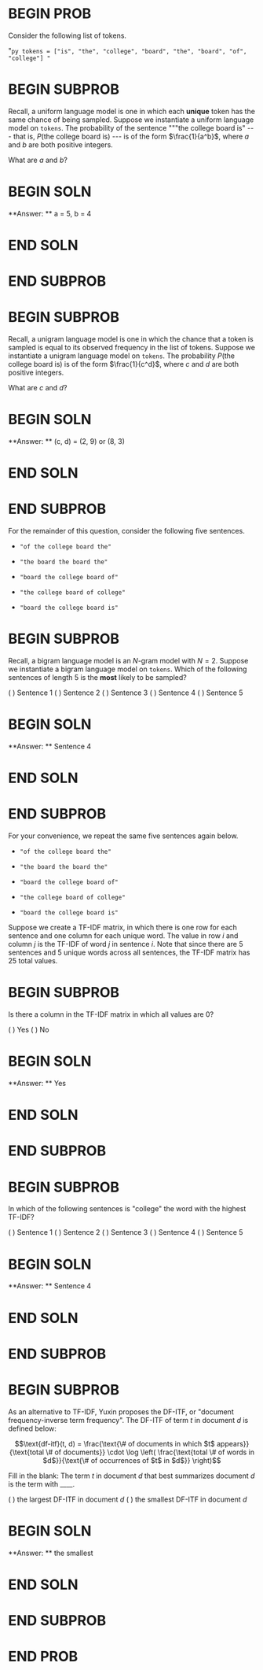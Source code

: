 # BEGIN PROB

Consider the following list of tokens.

"`py
tokens = ["is", "the", "college", "board", "the", "board", "of", "college"]
"`

# BEGIN SUBPROB
Recall, a uniform language model is one in which each **unique** token has the same chance of being sampled. Suppose we instantiate a uniform language model on `tokens`. The probability of the sentence """the college board is" --- that is, $P(\text{the college board is})$ --- is of the form $\frac{1}{a^b}$, where $a$ and $b$ are both positive integers.

What are $a$ and $b$?

# BEGIN SOLN
**Answer: ** a = 5, b = 4

# END SOLN

# END SUBPROB

# BEGIN SUBPROB
Recall, a unigram language model is one in which the chance that a token is sampled is equal to its observed frequency in the list of tokens. Suppose we instantiate a unigram language model on `tokens`. The probability $P(\text{the college board is})$ is of the form $\frac{1}{c^d}$, where $c$ and $d$ are both positive integers.

What are $c$ and $d$?

# BEGIN SOLN
**Answer: ** (c, d) = (2, 9) or (8, 3)

# END SOLN

# END SUBPROB

For the remainder of this question, consider the following five sentences.

-     "of the college board the"

-     "the board the board the"

-     "board the college board of"

-     "the college board of college"

-     "board the college board is"

# BEGIN SUBPROB
Recall, a bigram language model is an $N$-gram model with $N=2$. Suppose we instantiate a bigram language model on `tokens`. Which of the following sentences of length 5 is the **most** likely to be sampled?

( ) Sentence 1
( ) Sentence 2
( ) Sentence 3
( ) Sentence 4
( ) Sentence 5
    
# BEGIN SOLN
**Answer: ** Sentence 4

# END SOLN

# END SUBPROB

For your convenience, we repeat the same five sentences again below.

-     "of the college board the"

-     "the board the board the"

-     "board the college board of"

-     "the college board of college"

-     "board the college board is"

Suppose we create a TF-IDF matrix, in which there is one row for each sentence and one column for each unique word. The value in row $i$ and column $j$ is the TF-IDF of word $j$ in sentence $i$. Note that since there are 5 sentences and 5 unique words across all sentences, the TF-IDF matrix has 25 total values.

# BEGIN SUBPROB

Is there a column in the TF-IDF matrix in which all values are 0?

( ) Yes
( ) No

# BEGIN SOLN
**Answer: ** Yes

# END SOLN

# END SUBPROB

# BEGIN SUBPROB

In which of the following sentences is "college" the word with the highest TF-IDF?

( ) Sentence 1
( ) Sentence 2
( ) Sentence 3
( ) Sentence 4
( ) Sentence 5
    
# BEGIN SOLN
**Answer: ** Sentence 4

# END SOLN

# END SUBPROB

# BEGIN SUBPROB
As an alternative to TF-IDF, Yuxin proposes the DF-ITF, or "document frequency-inverse term frequency". The DF-ITF of term $t$ in document $d$ is defined below:

$$\text{df-itf}(t, d) = \frac{\text{\# of documents in which $t$ appears}}{\text{total \# of documents}} \cdot \log \left( \frac{\text{total \# of words in $d$}}{\text{\# of occurrences of $t$ in $d$}} \right)$$

Fill in the blank: The term $t$ in document $d$ that best summarizes document $d$ is the term with ____.

( ) the largest DF-ITF in document $d$
( ) the smallest DF-ITF in document $d$

# BEGIN SOLN
**Answer: ** the smallest

# END SOLN

# END SUBPROB

# END PROB